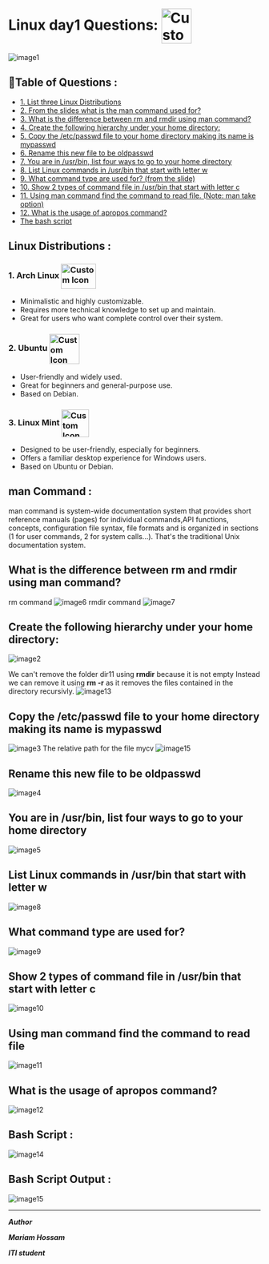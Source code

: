 <!--  -->
# Linux day1 Questions: <img src="logo-linux.png" alt="Custom Icon" width="60" height="70" align="center"/>

<!-- Images-->
![image1](screen1.png)


## 📜Table of Questions :

- [1. List three Linux Distributions ](#linux-distributions-)
- [2. From the slides what is the man command used for?](#man-command-)
- [3. What is the difference between rm and rmdir using man command?](#what-is-the-difference-between-rm-and-rmdir-using-man-command)
- [4. Create the following hierarchy under your home directory:](#create-the-following-hierarchy-under-your-home-directory)
- [5. Copy the /etc/passwd file to your home directory making its name is mypasswd](#copy-the-etcpasswd-file-to-your-home-directory-making-its-name-is-mypasswd)
- [6. Rename this new file to be oldpasswd ](#rename-this-new-file-to-be-oldpasswd)
- [7. You are in /usr/bin, list four ways to go to your home directory](#you-are-in-usrbin-list-four-ways-to-go-to-your-home-directory)
- [8. List Linux commands in /usr/bin that start with letter w ](#list-linux-commands-in-usrbin-that-start-with-letter-w)
- [9. What command type are used for? (from the slide) ](#what-command-type-are-used-for)
- [10. Show 2 types of command file in /usr/bin that start with letter c](#show-2-types-of-command-file-in-usrbin-that-start-with-letter-c)
- [11. Using man command find the command to read file. (Note: man take option) ](#using-man-command-find-the-command-to-read-file)
- [12. What is the usage of apropos command? ](#what-is-the-usage-of-apropos-command)
- [ The bash script ](#bash-script-)
##  Linux Distributions :

### 1.  Arch Linux   <img src="arch.png" alt="Custom Icon" width="70" height="50" align="center"/>


- Minimalistic and highly customizable.
- Requires more technical knowledge to set up and maintain.
- Great for users who want complete control over their system.

### 2. Ubuntu <img src="ubuntu.png" alt="Custom Icon" width="60" height="60" align="center"/>


- User-friendly and widely used.
- Great for beginners and general-purpose use.
- Based on Debian.


### 3. Linux Mint <img src="Linux_Mint.png" alt="Custom Icon" width="55" height="55" align="center"/>


- Designed to be user-friendly, especially for beginners.
- Offers a familiar desktop experience for Windows users.
- Based on Ubuntu or Debian.

## man Command :
 man command is system-wide documentation system that provides short reference manuals (pages) for individual
 commands,API functions, concepts, configuration file syntax, file formats and is organized in sections
 (1 for user commands, 2 for system calls...). That's the traditional Unix documentation system.

## What is the difference between rm and rmdir using man command?
rm command
![image6](screen6.png)
rmdir command
![image7](screen7.png)

## Create the following hierarchy under your home directory:
![image2](screen2.png)

We can't remove the folder dir11 using **rmdir** because it is not empty
Instead we can remove it using **rm -r** as it removes the files contained in the directory recursivly.
![image13](screen13.png)
## Copy the /etc/passwd file to your home directory making its name is mypasswd
![image3](screen3.png)
The relative path for the file mycv 
![image15](screen14.png)
## Rename this new file to be oldpasswd
![image4](screen4.png)

## You are in /usr/bin, list four ways to go to your home directory
![image5](screen5.png)

## List Linux commands in /usr/bin that start with letter w 
![image8](screen8.png)

## What command type are used for?
![image9](screen9.png)

## Show 2 types of command file in /usr/bin that start with letter c
![image10](screen10.png)

## Using man command find the command to read file
![image11](screen11.png)

## What is the usage of apropos command? 
![image12](screen12.png)

## Bash Script :
![image14](bash.png)

## Bash Script Output :
![image15](bash-script-output.png)

 ---

 _**Author**_

_**Mariam Hossam**_

_**ITI student**_

